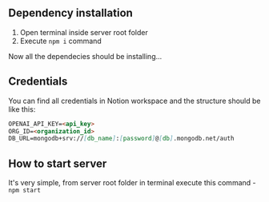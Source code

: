 ## Dependency installation
1. Open terminal inside server root folder
2. Execute `npm i` command

Now all the dependecies should be installing...

## Credentials
You can find all credentials in Notion workspace and the structure should be like this:

```markdown
OPENAI_API_KEY=<api_key>
ORG_ID=<organization_id>
DB_URL=mongodb+srv://[db_name]:[password]@[db].mongodb.net/auth
```

## How to start server
It's very simple, from server root folder in terminal execute this command - `npm start`

